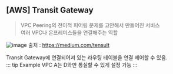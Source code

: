 ## [AWS] Transit Gateway

> VPC Peering의 전이적 피어링 문제를 고안해서 만들어진 서비스  
> 여러 VPC나 온프레미스들을 연결해주는 역할

![image](https://user-images.githubusercontent.com/40623433/219762010-d8882c35-f9c9-487c-9ba7-71be46f91bad.png)
출처 : https://medium.com/tensult

Transit Gateway에 연결되어져 있는 라우팅 테이블을 연결 제어할 수 있음.  
::: tip Example
VPC A는 D와만 통실할 수 있게 설정 가능
:::

